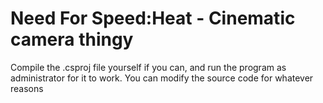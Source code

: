 # Need For Speed:Heat - Cinematic camera thingy
Compile the .csproj file yourself if you can, and run the program as administrator for it to work. 
You can modify the source code for whatever reasons
